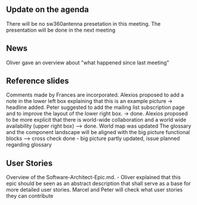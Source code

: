 ﻿## Update on the agenda
There will be no sw360antenna presetation in this meeting. The presentation will be done in the next meeting

## News
Oliver gave an overview about "what happened since last meeting"

## Reference slides
Comments made by Frances are incorporated. Alexios proposed to add a note in the lower left box explaining that this is an example picture -> headline added. Peter suggested to add the mailing list subscription page and to improve the layout of the lower right box. -> done. Alexios proposed to be more explicit that there is world-wide collaboration and a world wide availability (upper right box) --> done. World map was updated
The glossary and the component landscape will be aligned with the big picture functional blocks --> cross check done - big picture partly updated, issue planned regarding glossary


## User Stories
Overview of the Software-Architect-Epic.md. - Oliver explained that this epic should be seen as an abstract description that shall serve as a base for more detailed user stories. Marcel and Peter will check what user stories they can contribute










